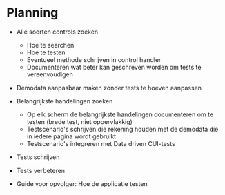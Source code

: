 # Planning
* Alle soorten controls zoeken
	* Hoe te searchen
	* Hoe te testen
	* Eventueel methode schrijven in control handler
	* Documenteren wat beter kan geschreven worden om tests te vereenvoudigen
* Demodata aanpasbaar maken zonder tests te hoeven aanpassen

* Belangrijkste handelingen zoeken
	* Op elk scherm de belangrijkste handelingen documenteren om te testen (brede test, niet oppervlakkig)
	* Testscenario's schrijven die rekening houden met de demodata die in iedere pagina wordt gebruikt
	* Testscenario's integreren met Data driven CUI-tests
* Tests schrijven
* Tests verbeteren
* Guide voor opvolger: Hoe de applicatie testen
